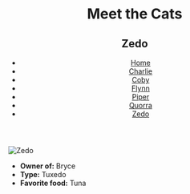 <!DOCTYPE html>
<html lang="en">
  <head>
    <meta charset="UTF-8" />
    <title>Meet the Cats | Zedo</title>
    <link href="css/style.css" rel="stylesheet"/>
  </head>

  <body>
    <header>
      <h1>Meet the Cats</h1>
      <h2>Zedo</h2>

   <nav>
        <ul>
          <li><a href="index.html">Home</a></li>
          <li><a href="black-n-white/charlie.html">Charlie</a></li>
          <li><a href="snowshoe/coby.html">Coby</a></li>
          <li><a href="tabby/flynn.html">Flynn</a></li>
          <li><a href="egyptian-mau/pipe.html">Piper</a></li>
          <li><a href="tabby/qurra.html">Quorra</a></li>
          <li><a href="tux/zedo.html">Zedo</a></li>
        </ul>
      </nav>
    </header>

   <main>

   <img src="zedo.jpg" alt="Zedo" />

   <ul>
        <li><strong>Owner of:</strong> Bryce</li>
        <li><strong>Type:</strong> Tuxedo</li>
        <li><strong>Favorite food:</strong> Tuna</li>
      </ul>

   </main>
  </body>
</html>
